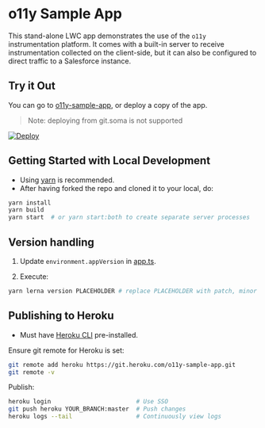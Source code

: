 # o11y Sample App

This stand-alone LWC app demonstrates the use of the `o11y` instrumentation platform. It comes with a built-in server to receive instrumentation collected on the client-side, but it can also be configured to direct traffic to a Salesforce instance.

## Try it Out

You can go to [o11y-sample-app](https://o11y-sample-app.herokuapp.com/), or deploy a copy of the app.

> Note: deploying from git.soma is not supported

[![Deploy](https://www.herokucdn.com/deploy/button.svg)](https://heroku.com/deploy?template=https://github.com/salesforce/o11y-sample-app)

## Getting Started with Local Development

-   Using [yarn](https://yarnpkg.com/getting-started/install) is recommended.
-   After having forked the repo and cloned it to your local, do:

```sh
yarn install
yarn build
yarn start  # or yarn start:both to create separate server processes
```

## Version handling

1. Update `environment.appVersion` in [app.ts](packages/client/src/modules/my/app/app.ts).

2. Execute:

```sh
yarn lerna version PLACEHOLDER # replace PLACEHOLDER with patch, minor or major as appropriate
```

## Publishing to Heroku

-   Must have [Heroku CLI](https://devcenter.heroku.com/articles/heroku-cli) pre-installed.

Ensure git remote for Heroku is set:

```sh
git remote add heroku https://git.heroku.com/o11y-sample-app.git
git remote -v
```

Publish:

```sh
heroku login                        # Use SSO
git push heroku YOUR_BRANCH:master  # Push changes
heroku logs --tail                  # Continuously view logs
```
